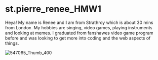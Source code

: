 # st.pierre_renee_HMW1
Heya! My name is Renee and I am from Strathroy which is about 30 mins from London. My hobbies are singing, video games, playing instruments and looking at memes. I graduated from fanshawes video game program before and was looking to get more into coding and the web aspects of things.  

![547065_Thumb_400](https://user-images.githubusercontent.com/69438543/214690652-a8c1e973-dfba-44cd-a73d-6ecdc2fbc227.jpg)
